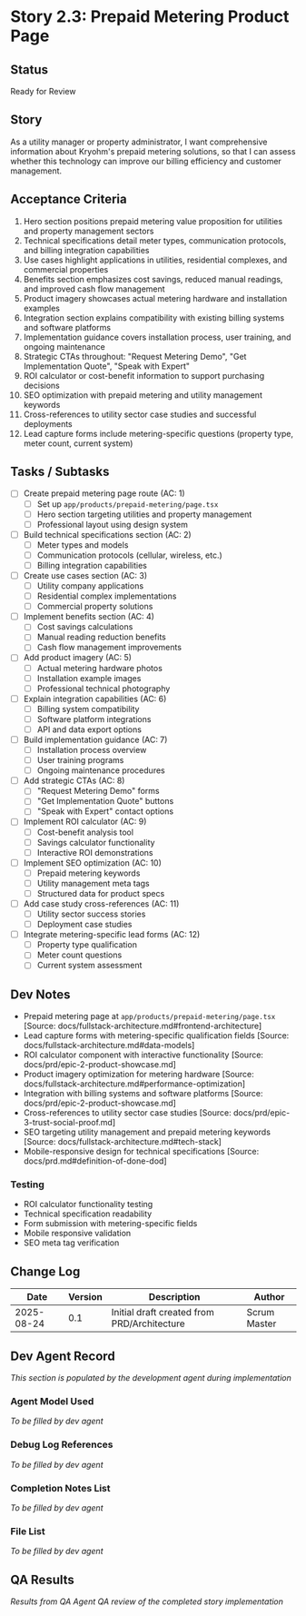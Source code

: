 # Story 2.3: Prepaid Metering Product Page

## Status  
Ready for Review

## Story
As a utility manager or property administrator,
I want comprehensive information about Kryohm's prepaid metering solutions,
so that I can assess whether this technology can improve our billing efficiency and customer management.

## Acceptance Criteria
1. Hero section positions prepaid metering value proposition for utilities and property management sectors
2. Technical specifications detail meter types, communication protocols, and billing integration capabilities
3. Use cases highlight applications in utilities, residential complexes, and commercial properties
4. Benefits section emphasizes cost savings, reduced manual readings, and improved cash flow management
5. Product imagery showcases actual metering hardware and installation examples
6. Integration section explains compatibility with existing billing systems and software platforms
7. Implementation guidance covers installation process, user training, and ongoing maintenance
8. Strategic CTAs throughout: "Request Metering Demo", "Get Implementation Quote", "Speak with Expert"
9. ROI calculator or cost-benefit information to support purchasing decisions
10. SEO optimization with prepaid metering and utility management keywords
11. Cross-references to utility sector case studies and successful deployments
12. Lead capture forms include metering-specific questions (property type, meter count, current system)

## Tasks / Subtasks
- [ ] Create prepaid metering page route (AC: 1)
  - [ ] Set up `app/products/prepaid-metering/page.tsx`
  - [ ] Hero section targeting utilities and property management
  - [ ] Professional layout using design system
- [ ] Build technical specifications section (AC: 2)
  - [ ] Meter types and models
  - [ ] Communication protocols (cellular, wireless, etc.)
  - [ ] Billing integration capabilities
- [ ] Create use cases section (AC: 3)
  - [ ] Utility company applications
  - [ ] Residential complex implementations
  - [ ] Commercial property solutions
- [ ] Implement benefits section (AC: 4)
  - [ ] Cost savings calculations
  - [ ] Manual reading reduction benefits
  - [ ] Cash flow management improvements
- [ ] Add product imagery (AC: 5)
  - [ ] Actual metering hardware photos
  - [ ] Installation example images
  - [ ] Professional technical photography
- [ ] Explain integration capabilities (AC: 6)
  - [ ] Billing system compatibility
  - [ ] Software platform integrations
  - [ ] API and data export options
- [ ] Build implementation guidance (AC: 7)
  - [ ] Installation process overview
  - [ ] User training programs
  - [ ] Ongoing maintenance procedures
- [ ] Add strategic CTAs (AC: 8)
  - [ ] "Request Metering Demo" forms
  - [ ] "Get Implementation Quote" buttons
  - [ ] "Speak with Expert" contact options
- [ ] Implement ROI calculator (AC: 9)
  - [ ] Cost-benefit analysis tool
  - [ ] Savings calculator functionality
  - [ ] Interactive ROI demonstrations
- [ ] Implement SEO optimization (AC: 10)
  - [ ] Prepaid metering keywords
  - [ ] Utility management meta tags
  - [ ] Structured data for product specs
- [ ] Add case study cross-references (AC: 11)
  - [ ] Utility sector success stories
  - [ ] Deployment case studies
- [ ] Integrate metering-specific lead forms (AC: 12)
  - [ ] Property type qualification
  - [ ] Meter count questions
  - [ ] Current system assessment

## Dev Notes
- Prepaid metering page at `app/products/prepaid-metering/page.tsx` [Source: docs/fullstack-architecture.md#frontend-architecture]
- Lead capture forms with metering-specific qualification fields [Source: docs/fullstack-architecture.md#data-models]
- ROI calculator component with interactive functionality [Source: docs/prd/epic-2-product-showcase.md]
- Product imagery optimization for metering hardware [Source: docs/fullstack-architecture.md#performance-optimization]
- Integration with billing systems and software platforms [Source: docs/prd/epic-2-product-showcase.md]
- Cross-references to utility sector case studies [Source: docs/prd/epic-3-trust-social-proof.md]
- SEO targeting utility management and prepaid metering keywords [Source: docs/fullstack-architecture.md#tech-stack]
- Mobile-responsive design for technical specifications [Source: docs/prd.md#definition-of-done-dod]

### Testing
- ROI calculator functionality testing
- Technical specification readability
- Form submission with metering-specific fields
- Mobile responsive validation
- SEO meta tag verification

## Change Log
| Date | Version | Description | Author |
|------|---------|-------------|--------|
| 2025-08-24 | 0.1 | Initial draft created from PRD/Architecture | Scrum Master |

## Dev Agent Record
*This section is populated by the development agent during implementation*

### Agent Model Used
*To be filled by dev agent*

### Debug Log References
*To be filled by dev agent*

### Completion Notes List
*To be filled by dev agent*

### File List
*To be filled by dev agent*

## QA Results
*Results from QA Agent QA review of the completed story implementation*
